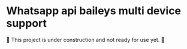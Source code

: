 # Whatsapp api baileys multi device support


🚧 This project is under construction and not ready for use yet.  🚧
